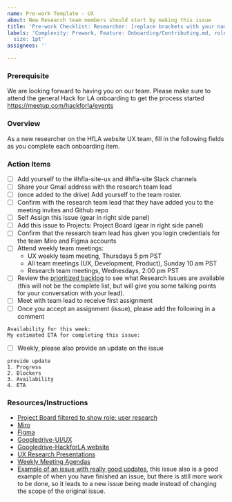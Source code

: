 ```yaml
---
name: Pre-work Template - UX
about: New Research team members should start by making this issue
title: 'Pre-work Checklist: Researcher: [replace brackets with your name]'
labels: 'Complexity: Prework, Feature: Onboarding/Contributing.md, role: user research,
  size: 1pt'
assignees: ''

---
```


### Prerequisite
We are looking forward to having you on our team. Please make sure to attend the general Hack for LA onboarding to get the process started https://meetup.com/hackforla/events

### Overview
As a new researcher on the HfLA website UX team, fill in the following fields as you complete each onboarding item.

### Action Items
- [ ] Add yourself to the #hfla-site-ux and #hfla-site Slack channels
- [ ] Share your Gmail address with the research team lead
- [ ]  (once added to the drive) Add yourself to the team roster.
- [ ]  Confirm with the research team lead that they have added you to the meeting invites and Github repo
- [ ] Self Assign this issue (gear in right side panel)
- [ ] Add this issue to Projects: Project Board (gear in right side panel)
- [ ]  Confirm that the research team lead has given you login credentials for the team Miro and Figma accounts
- [ ] Attend weekly team meetings:
   - UX weekly team meeting, Thursdays 5 pm PST
   - All team meetings (UX, Development, Product), Sunday 10 am PST
   - Research team meetings, Wednesdays, 2:00 pm PST
- [ ] Review the  [prioritized backlog](https://github.com/hackforla/website/projects/7?card_filter_query=label%3A%22role%3A+user+research%22) to see what Research Issues are available (this will not be the complete list, but will give you some talking points for your conversation with your lead).
- [ ] Meet with team lead to receive first assignment
- [ ] Once you accept an assignment (issue), please add the following in a comment
```
Availability for this week:
My estimated ETA for completing this issue:
```
- [ ] Weekly, please also provide an update on the issue
```
provide update
1. Progress
2. Blockers
3. Availability
4. ETA
```

### Resources/Instructions
- [Project Board filtered to show role: user research](https://github.com/hackforla/website/projects/7?card_filter_query=label%3A%22role%3A+user+research%22)
- [Miro](https://miro.com/app/board/o9J_l6zD0JA=/)
- [Figma](https://www.figma.com/file/0RRPy1Ph7HafI3qOITg0Mr/Hack-for-LA-Website?node-id=2009%3A26149)
- [Googledrive-UI/UX](https://drive.google.com/drive/folders/1Jq24FlOJTEmRD09M5xOgpWuHcKswH5Dk)
- [Googledrive-HackforLA website](https://drive.google.com/drive/folders/1p76K0FgfiAWeIIEyoyJ_Iik8FVj8cBjT)
- [UX Research Presentations](https://drive.google.com/drive/folders/1yV9YRrjVKmVLU_xSM_BjtdIaNITRhP5j)
- [Weekly Meeting Agendas](https://github.com/hackforla/website/issues/2106)
- [Example of an issue with really good updates](https://github.com/hackforla/website/issues/2537), this issue also is a good example of when you have finished an issue, but there is still more work to be done, so it leads to a new issue being made instead of changing the scope of the original issue.
